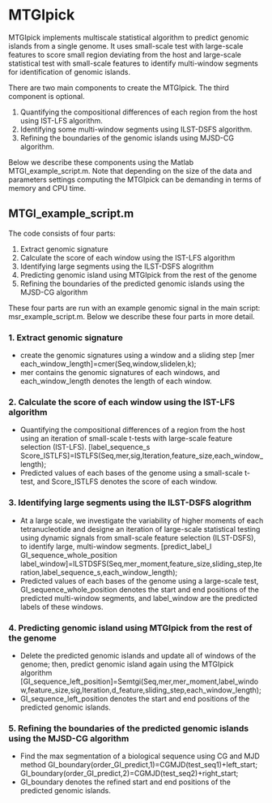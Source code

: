 MTGIpick
===
MTGIpick implements multiscale statistical algorithm to predict genomic islands from a single genome. It uses small-scale test with large-scale features to score small region deviating from the host and large-scale statistical test with small-scale features to identify multi-window segments for identification of genomic islands.

There are two main components to create the MTGIpick. The third component is optional.
1. Quantifying the compositional differences of each region from the host using IST-LFS algorithm. 
2. Identifying some multi-window segments using ILST-DSFS algorithm.
3. Refining the boundaries of  the genomic islands using MJSD-CG algorithm.

Below we describe these components using the Matlab MTGI_example_script.m. Note that depending on the size of the data and parameters settings computing the MTGIpick can be demanding in terms of memory and CPU time.


## MTGI_example_script.m

The code consists of four parts:

1. Extract genomic signature
2. Calculate the score of each window using the IST-LFS algorithm
3. Identifying large segments using the ILST-DSFS alogrithm
4. Predicting genomic island using MTGIpick from the rest of the genome
5. Refining the boundaries of the predicted genomic islands using the MJSD-CG algorithm

These four parts are run with an example genomic signal in the main script: msr_example_script.m.
Below we describe these four parts in more detail.


### 1. Extract genomic signature
- create the genomic signatures using a window and a sliding step
[mer each_window_length]=cmer(Seq,window,slidelen,k);
- mer contains the genomic signatures of each windows, and each_window_length denotes the length of each window.

### 2. Calculate the score of each window using the IST-LFS algorithm
- Quantifying the compositional differences of a region from the host using an iteration of small-scale t-tests with large-scale feature selection (IST-LFS). 
[label_sequence_s Score_ISTLFS]=ISTLFS(Seq,mer,sig,Iteration,feature_size,each_window_length);
- Predicted values of each bases of the genome using a small-scale t-test, and Score_ISTLFS denotes the score of each window.

### 3. Identifying large segments using the ILST-DSFS alogrithm
- At a large scale, we investigate the variability of higher moments of each tetranucleotide and designe an iteration of large-scale statistical testing using dynamic signals from small-scale feature selection (ILST-DSFS), to identify large, multi-window segments.
[predict_label_l GI_sequence_whole_position label_window]=ILSTDSFS(Seq,mer_moment,feature_size,sliding_step,Iteration,label_sequence_s,each_window_length);
- Predicted values of each bases of the genome using a large-scale test, GI_sequence_whole_position denotes the start and end positions of the predicted multi-window segments, and label_window are the predicted labels of these windows. 

### 4. Predicting genomic island using MTGIpick from the rest of the genome
- Delete the predicted genomic islands and update all of windows of the genome; then, predict genomic island again using the MTGIpick algorithm
[GI_sequence_left_position]=Semtgi(Seq,mer,mer_moment,label_window,feature_size,sig,Iteration,d_feature,sliding_step,each_window_length);
- GI_sequence_left_position denotes the start and end positions of the predicted genomic islands.

### 5. Refining the boundaries of the predicted genomic islands using the MJSD-CG algorithm
- Find the max segmentation of a biological sequence using CG and MJD method
GI_boundary(order_GI_predict,1)=CGMJD(test_seq1)+left_start;
GI_boundary(order_GI_predict,2)=CGMJD(test_seq2)+right_start;
- GI_boundary denotes the refined start and end positions of the predicted genomic islands.



